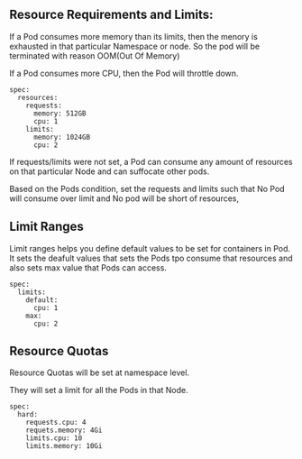 ## Resource Requirements and Limits:
If a Pod consumes more memory than its limits, then the menory is exhausted in that particular Namespace or node. So the pod will be terminated with reason OOM(Out Of Memory)

If a Pod consumes more CPU, then the Pod will throttle down.
```
spec:
  resources:
    requests:
      memory: 512GB
      cpu: 1
    limits:
      memory: 1024GB
      cpu: 2
```
If requests/limits were not set, a Pod can consume any amount of resources on that particular Node and can suffocate other pods.

Based on the Pods condition, set the requests and limits such that No Pod will consume over limit and No pod will be short of resources,

## Limit Ranges
Limit ranges helps you define default values to be set for containers in Pod. It sets the deafult values that sets the Pods tpo consume that resources and also sets max value that Pods can access.
```
spec:
  limits:
    default:
      cpu: 1
    max:
      cpu: 2
```

## Resource Quotas
Resource Quotas will be set at namespace level.

They will set a limit for all the Pods in that Node.
```
spec:
  hard:
    requests.cpu: 4
    requets.memory: 4Gi
    limits.cpu: 10
    limits.memory: 10Gi
```
      

